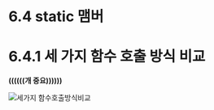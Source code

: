 # 6.4 static 맴버

# 6.4.1 세 가지 함수 호출 방식 비교
**((((((개 중요))))))**

<img alt="세가지 함수호출방식비교" src = "https://grm-project-template-bucket.s3.ap-northeast-2.amazonaws.com/lesson/les_rfr7y_1725169436373/cf3396454a89da2933b6b6725a48be28a68671186fdbb721bd14f34c8a75d8b2.png">

